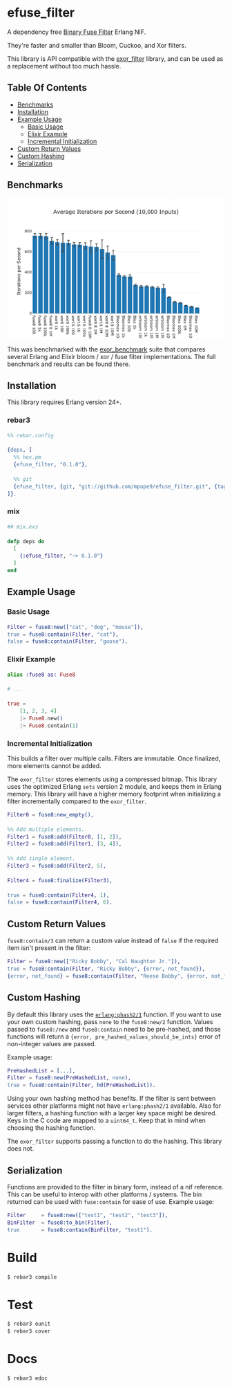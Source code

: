 efuse_filter
====

A dependency free [Binary Fuse Filter](https://github.com/FastFilter/xor_singleheader) Erlang NIF.

They're faster and smaller than Bloom, Cuckoo, and Xor filters.

This library is API compatible with the [exor_filter](https://github.com/mpope9/exor_filter) library, and can be used as a replacement without too much hassle.

## Table Of Contents
* [Benchmarks](#benchmarks)
* [Installation](#installation)
* [Example Usage](#example-usage)
   * [Basic Usage](#basic-usage)
   * [Elixir Example](#elixir-example)
   * [Incremental Initialization](#incremental-initialization)
* [Custom Return Values](#custom-return-values)
* [Custom Hashing](#custom-hashing)
* [Serialization](#serialization)

## Benchmarks
![Benchmark Graph](/images/results.png)

This was benchmarked with the [exor_benchmark](https://github.com/mpope9/exor_bechmark) suite that compares several Erlang and Elixir bloom / xor / fuse filter implementations. The full benchmark and results can be found there.

## Installation

This library requires Erlang version 24+.

### rebar3
```erlang
%% rebar.config

{deps, [
  %% hex.pm
  {efuse_filter, "0.1.0"},

  %% git
  {efuse_filter, {git, "git://github.com/mpope9/efuse_filter.git", {tag, "0.1.0"}}}
]}.
```

### mix
```elixir
## mix.exs

defp deps do
  [
    {:efuse_filter, "~> 0.1.0"}
  ]
end
```

## Example Usage

### Basic Usage
```erlang
Filter = fuse8:new(["cat", "dog", "mouse"]),
true = fuse8:contain(Filter, "cat"),
false = fuse8:contain(Filter, "goose").
```

### Elixir Example
```Elixir
alias :fuse8 as: Fuse8

# ...

true =
    [1, 2, 3, 4]
    |> Fuse8.new()
    |> Fuse8.contain(1)
```

### Incremental Initialization

This builds a filter over multiple calls. Filters are immutable. Once finalized, more elements cannot be added.

The `exor_filter` stores elements using a compressed bitmap. This library uses the optimized Erlang `sets` version 2 module, and keeps them in Erlang memory. This library will have a higher memory footprint when initializing a filter incrementally compared to the `exor_filter`.

```erlang
Filter0 = fuse8:new_empty(),

%% Add multiple elements.
Filter1 = fuse8:add(Filter0, [1, 2]),
Filter2 = fuse8:add(Filter1, [3, 4]),

%% Add single element.
Filter3 = fuse8:add(Filter2, 5),

Filter4 = fuse8:finalize(Filter3),

true = fuse8:contain(Filter4, 1),
false = fuse8:contain(Filter4, 6).
```

## Custom Return Values
`fuse8:contain/3` can return a custom value instead of `false` if the required item isn't present in the filter:

```erlang
Filter = fuse8:new(["Ricky Bobby", "Cal Naughton Jr."]),
true = fuse8:contain(Filter, "Ricky Bobby", {error, not_found}),
{error, not_found} = fuse8:contain(Filter, "Reese Bobby", {error, not_found}).
```

## Custom Hashing
By default this library uses the [`erlang:phash2/1`](https://erlang.org/doc/man/erlang.html#phash2-1) function. If you want to use your own custom hashing, pass `none` to the `fuse8:new/2` function. Values passed to `fuse8:/new` and `fuse8:contain` need to be pre-hashed, and those functions will return a `{error, pre_hashed_values_should_be_ints}` error of non-integer values are passed.

Example usage:
```erlang
PreHashedList = [...],
Filter = fuse8:new(PreHashedList, none),
true = fuse8:contain(Filter, hd(PreHashedList)).
```

Using your own hashing method has benefits. If the filter is sent between services other platforms might not have `erlang:phash2/1` available. Also for larger filters, a hashing function with a larger key space might be desired. Keys in the C code are mapped to a `uint64_t`. Keep that in mind when choosing the hashing function.

The `exor_filter` supports passing a function to do the hashing. This library does not.

## Serialization
Functions are provided to the filter in binary form, instead of a nif reference. This can be useful to interop with other platforms / systems. The bin returned can be used with `fuse:contain` for ease of use. Example usage:

```erlang
Filter     = fuse8:new(["test1", "test2", "test3"]),
BinFilter  = fuse8:to_bin(Filter),
true       = fuse8:contain(BinFilter, "test1").
```

Build
====

```bash
$ rebar3 compile
```

Test
====

```bash
$ rebar3 eunit
$ rebar3 cover
```

Docs
====

```
$ rebar3 edoc
```
